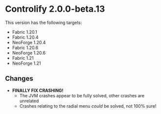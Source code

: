 # Controlify 2.0.0-beta.13

This version has the following targets:
- Fabric 1.20.1
- Fabric 1.20.4
- NeoForge 1.20.4
- Fabric 1.20.6
- NeoForge 1.20.6
- Fabric 1.21
- NeoForge 1.21

## Changes

- **FINALLY FIX CRASHING!**
  - The JVM crashes appear to be fully solved, other crashes are unrelated
  - Crashes relating to the radial menu *could* be solved, not 100% sure!
